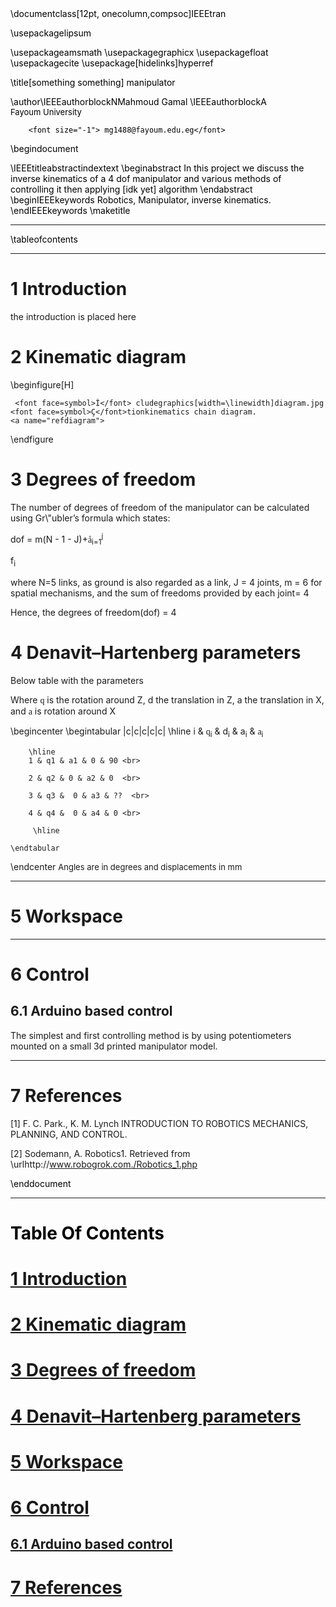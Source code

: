 <html>
<head>
<title>LaTeX4Web 1.4 OUTPUT</title>
<style type="text/css">
<!--
 body {color: black;  background:"#FFCC99";  }
 div.p { margin-top: 7pt;}
 td div.comp { margin-top: -0.6ex; margin-bottom: -1ex;}
 td div.comb { margin-top: -0.6ex; margin-bottom: -.6ex;}
 td div.norm {line-height:normal;}
 td div.hrcomp { line-height: 0.9; margin-top: -0.8ex; margin-bottom: -1ex;}
 td.sqrt {border-top:2 solid black;
          border-left:2 solid black;
          border-bottom:none;
          border-right:none;}
 table.sqrt {border-top:2 solid black;
             border-left:2 solid black;
             border-bottom:none;
             border-right:none;}
-->
</style>
</head>
<body>
\documentclass[12pt, onecolumn,compsoc]IEEEtran

\usepackagelipsum

\usepackageamsmath
\usepackagegraphicx
\usepackagefloat
\usepackagecite
\usepackage[hidelinks]hyperref


\title[something something] manipulator

\author\IEEEauthorblockNMahmoud Gamal
	\IEEEauthorblockA<br>
 <font size="-1"> Fayoum University</font><br>

		<font size="-1"> mg1488@fayoum.edu.eg</font>
	

\begindocument
	
\IEEEtitleabstractindextext	\beginabstract
	In this project we discuss the inverse kinematics of a 4 dof manipulator and various methods of controlling it then applying [idk yet] algorithm 
	\endabstract
	\beginIEEEkeywords
		Robotics, Manipulator, inverse kinematics.
\endIEEEkeywords
\maketitle
<p><hr>  
\tableofcontents
<p><hr>


<p><a name="toc.1"><h1>1&nbsp;Introduction</h1>  
the introduction is placed here


<p><a name="toc.2"><h1>2&nbsp;Kinematic diagram</h1>

\beginfigure[H]

	 <font face=symbol>Î</font> cludegraphics[width=\linewidth]diagram.jpg
	<font face=symbol>Ç</font>tionkinematics chain diagram.
	<a name="refdiagram">

	
\endfigure













<p><a name="toc.3"><h1>3&nbsp;Degrees of freedom</h1>   
The number of degrees of freedom of the manipulator can be calculated using Gr\"ubler’s formula which states: <br>

dof = m(N - 1 - J)+<font face=symbol>å</font><sub>i=1</sub><sup>j</sup>
</td>
<td nowrap align=center>
   f<sub>i</sub> <br>


where N=5 links, as ground is also regarded as a link, J = 4 joints,  m = 6 for spatial mechanisms, and the sum  of freedoms provided by each joint= 4<br>


Hence, the degrees of freedom(dof) = 4












<p><a name="toc.4"><h1>4&nbsp;Denavit–Hartenberg parameters</h1> 
Below table with the parameters<br>

Where <font face=symbol>q</font> is the rotation around Z, d the translation in Z, a the translation in X, 
and <font face=symbol>a</font> is rotation around X <br>
 
\begincenter
	\begintabular |c|c|c|c|c| 
		 \hline
		i & <font face=symbol>q</font><sub>i</sub> & d<sub>i</sub> & a<sub>i</sub> & <font face=symbol>a</font><sub>i</sub>  <br>
 
		\hline
		1 & q1 & a1 & 0 & 90 <br>
  
		2 & q2 & 0 & a2 & 0  <br>

		3 & q3 &  0 & a3 & ??  <br>

		4 & q4 &  0 & a4 & 0 <br>

		 \hline
		
	\endtabular
\endcenter
<font size="-1"> Angles are in degrees and displacements in mm</font>











<p><hr>
<p><a name="toc.5"><h1>5&nbsp;Workspace</h1>






<p><hr>
<p><a name="toc.6"><h1>6&nbsp;Control</h1>
<p><a name="toc.6.1"><h2>6.1&nbsp;Arduino based control</h2>
The simplest and first controlling method is by using potentiometers mounted on a small 3d printed manipulator model.






<p><hr>
<p><a name="toc.7"><h1>7&nbsp;References</h1>



[1] F. C. Park.,  K. M. Lynch INTRODUCTION TO ROBOTICS MECHANICS, PLANNING, AND CONTROL.<br>

[2] Sodemann, A. Robotics1. Retrieved from \urlhttp://www.robogrok.com./Robotics_1.php

    
\enddocument
<hr>
<p><h1>Table Of Contents</h1>
<p><a href="#toc.1"><h1>1&nbsp;Introduction</h1></a>
<p><a href="#toc.2"><h1>2&nbsp;Kinematic diagram</h1></a>
<p><a href="#toc.3"><h1>3&nbsp;Degrees of freedom</h1></a>
<p><a href="#toc.4"><h1>4&nbsp;Denavit–Hartenberg parameters</h1></a>
<p><a href="#toc.5"><h1>5&nbsp;Workspace</h1></a>
<p><a href="#toc.6"><h1>6&nbsp;Control</h1></a>
<p><a href="#toc.6.1"><h2>6.1&nbsp;Arduino based control</h2></a>
<p><a href="#toc.7"><h1>7&nbsp;References</h1></a>
</body>
</html>
